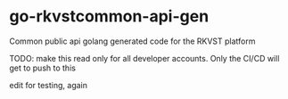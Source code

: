 # go-rkvstcommon-api-gen

Common public api golang generated code for the RKVST platform

TODO: make this read only for all developer accounts. Only the CI/CD will get
to push to this

edit for testing, again
